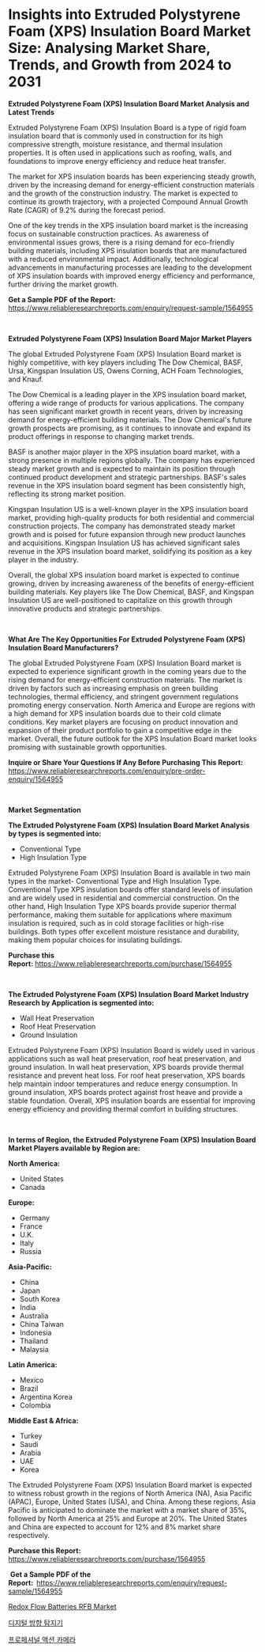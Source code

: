 <p><h1>Insights into Extruded Polystyrene Foam (XPS) Insulation Board Market Size: Analysing Market Share, Trends, and Growth from 2024 to 2031</h1></p><p><strong>Extruded Polystyrene Foam (XPS) Insulation Board Market Analysis and Latest Trends</strong></p>
<p><p>Extruded Polystyrene Foam (XPS) Insulation Board is a type of rigid foam insulation board that is commonly used in construction for its high compressive strength, moisture resistance, and thermal insulation properties. It is often used in applications such as roofing, walls, and foundations to improve energy efficiency and reduce heat transfer.</p><p>The market for XPS insulation boards has been experiencing steady growth, driven by the increasing demand for energy-efficient construction materials and the growth of the construction industry. The market is expected to continue its growth trajectory, with a projected Compound Annual Growth Rate (CAGR) of 9.2% during the forecast period.</p><p>One of the key trends in the XPS insulation board market is the increasing focus on sustainable construction practices. As awareness of environmental issues grows, there is a rising demand for eco-friendly building materials, including XPS insulation boards that are manufactured with a reduced environmental impact. Additionally, technological advancements in manufacturing processes are leading to the development of XPS insulation boards with improved energy efficiency and performance, further driving the market growth.</p></p>
<p><strong>Get a Sample PDF of the Report:&nbsp;</strong> <a href="https://www.reliableresearchreports.com/enquiry/request-sample/1564955">https://www.reliableresearchreports.com/enquiry/request-sample/1564955</a></p>
<p>&nbsp;</p>
<p><strong>Extruded Polystyrene Foam (XPS) Insulation Board Major Market Players</strong></p>
<p><p>The global Extruded Polystyrene Foam (XPS) Insulation Board market is highly competitive, with key players including The Dow Chemical, BASF, Ursa, Kingspan Insulation US, Owens Corning, ACH Foam Technologies, and Knauf. </p><p>The Dow Chemical is a leading player in the XPS insulation board market, offering a wide range of products for various applications. The company has seen significant market growth in recent years, driven by increasing demand for energy-efficient building materials. The Dow Chemical's future growth prospects are promising, as it continues to innovate and expand its product offerings in response to changing market trends.</p><p>BASF is another major player in the XPS insulation board market, with a strong presence in multiple regions globally. The company has experienced steady market growth and is expected to maintain its position through continued product development and strategic partnerships. BASF's sales revenue in the XPS insulation board segment has been consistently high, reflecting its strong market position.</p><p>Kingspan Insulation US is a well-known player in the XPS insulation board market, providing high-quality products for both residential and commercial construction projects. The company has demonstrated steady market growth and is poised for future expansion through new product launches and acquisitions. Kingspan Insulation US has achieved significant sales revenue in the XPS insulation board market, solidifying its position as a key player in the industry.</p><p>Overall, the global XPS insulation board market is expected to continue growing, driven by increasing awareness of the benefits of energy-efficient building materials. Key players like The Dow Chemical, BASF, and Kingspan Insulation US are well-positioned to capitalize on this growth through innovative products and strategic partnerships.</p></p>
<p>&nbsp;</p>
<p><strong>What Are The Key Opportunities For Extruded Polystyrene Foam (XPS) Insulation Board Manufacturers?</strong></p>
<p><p>The global Extruded Polystyrene Foam (XPS) Insulation Board market is expected to experience significant growth in the coming years due to the rising demand for energy-efficient construction materials. The market is driven by factors such as increasing emphasis on green building technologies, thermal efficiency, and stringent government regulations promoting energy conservation. North America and Europe are regions with a high demand for XPS insulation boards due to their cold climate conditions. Key market players are focusing on product innovation and expansion of their product portfolio to gain a competitive edge in the market. Overall, the future outlook for the XPS Insulation Board market looks promising with sustainable growth opportunities.</p></p>
<p><strong>Inquire or Share Your Questions If Any Before Purchasing This Report:</strong> <a href="https://www.reliableresearchreports.com/enquiry/pre-order-enquiry/1564955">https://www.reliableresearchreports.com/enquiry/pre-order-enquiry/1564955</a></p>
<p>&nbsp;</p>
<p><strong>Market Segmentation</strong></p>
<p><strong>The Extruded Polystyrene Foam (XPS) Insulation Board Market Analysis by types is segmented into:</strong></p>
<p><ul><li>Conventional Type</li><li>High Insulation Type</li></ul></p>
<p><p>Extruded Polystyrene Foam (XPS) Insulation Board is available in two main types in the market- Conventional Type and High Insulation Type. Conventional Type XPS insulation boards offer standard levels of insulation and are widely used in residential and commercial construction. On the other hand, High Insulation Type XPS boards provide superior thermal performance, making them suitable for applications where maximum insulation is required, such as in cold storage facilities or high-rise buildings. Both types offer excellent moisture resistance and durability, making them popular choices for insulating buildings.</p></p>
<p><strong>Purchase this Report:&nbsp;</strong><a href="https://www.reliableresearchreports.com/purchase/1564955">https://www.reliableresearchreports.com/purchase/1564955</a></p>
<p>&nbsp;</p>
<p><strong>The Extruded Polystyrene Foam (XPS) Insulation Board Market Industry Research by Application is segmented into:</strong></p>
<p><ul><li>Wall Heat Preservation</li><li>Roof Heat Preservation</li><li>Ground Insulation</li></ul></p>
<p><p>Extruded Polystyrene Foam (XPS) Insulation Board is widely used in various applications such as wall heat preservation, roof heat preservation, and ground insulation. In wall heat preservation, XPS boards provide thermal resistance and prevent heat loss. For roof heat preservation, XPS boards help maintain indoor temperatures and reduce energy consumption. In ground insulation, XPS boards protect against frost heave and provide a stable foundation. Overall, XPS insulation boards are essential for improving energy efficiency and providing thermal comfort in building structures.</p></p>
<p>&nbsp;</p>
<p><strong>In terms of Region, the Extruded Polystyrene Foam (XPS) Insulation Board Market Players available by Region are:</strong></p>
<p>
    <p> <strong> North America: </strong>
        <ul>
            <li>United States</li>
            <li>Canada</li>
        </ul>
        </p> 
    <p> <strong> Europe: </strong>
        <ul>
            <li>Germany</li>
            <li>France</li>
            <li>U.K.</li>
            <li>Italy</li>
            <li>Russia</li>
        </ul>
        </p> 
    <p> <strong> Asia-Pacific: </strong>
        <ul>
            <li>China</li>
            <li>Japan</li>
            <li>South Korea</li>
            <li>India</li>
            <li>Australia</li>
            <li>China Taiwan</li>
            <li>Indonesia</li>
            <li>Thailand</li>
            <li>Malaysia</li>
        </ul>
        </p> 
    <p> <strong> Latin America: </strong>
        <ul>
            <li>Mexico</li>
            <li>Brazil</li>
            <li>Argentina Korea</li>
            <li>Colombia</li>
        </ul>
        </p> 
    <p> <strong> Middle East & Africa: </strong>
        <ul>
            <li>Turkey</li>
            <li>Saudi</li>
            <li>Arabia</li>
            <li>UAE</li>
            <li>Korea</li>
        </ul>
    </p>
    </p>
<p><p>The Extruded Polystyrene Foam (XPS) Insulation Board market is expected to witness robust growth in the regions of North America (NA), Asia Pacific (APAC), Europe, United States (USA), and China. Among these regions, Asia Pacific is anticipated to dominate the market with a market share of 35%, followed by North America at 25% and Europe at 20%. The United States and China are expected to account for 12% and 8% market share respectively.</p></p>
<p><strong>Purchase this Report: </strong><a href="https://www.reliableresearchreports.com/purchase/1564955">https://www.reliableresearchreports.com/purchase/1564955</a></p>
<p>&nbsp;<strong>Get a Sample PDF of the Report:&nbsp;&nbsp;</strong><a href="https://www.reliableresearchreports.com/enquiry/request-sample/1564955">https://www.reliableresearchreports.com/enquiry/request-sample/1564955</a></p>
<p><strong></strong></p>
<p><p><a href="https://copper-carbon-84f.notion.site/Redox-Flow-Batteries-RFB-Market-Provides-Detailed-Segmentation-of-this-Market-based-on-Type-Applica-31b43fb124c24c0392559a8f361634a5">Redox Flow Batteries RFB Market</a></p><p><a href="https://medium.com/@travisohan56562023/%EB%94%94%EC%A7%80%ED%84%B8-%EB%B0%A9%ED%96%A5-%ED%83%90%EC%A7%80%EA%B8%B0-%EC%8B%9C%EC%9E%A5-%ED%86%B5%EC%B0%B0-%EC%8B%9C%EC%9E%A5-%EB%8F%99%ED%96%A5-%EC%84%B1%EC%9E%A5-2024%EB%85%84%EB%B6%80%ED%84%B0-2031%EB%85%84%EA%B9%8C%EC%A7%80-%EC%98%88%EC%83%81%EB%90%98%EB%8A%94-%EC%A0%84%EB%A7%9D-a42339c887ef">디지털 방향 탐지기</a></p><p><a href="https://medium.com/@pyscho67867/%EC%A0%84%EB%AC%B8-%EC%95%A1%EC%85%98-%EC%B9%B4%EB%A9%94%EB%9D%BC-%EC%8B%9C%EC%9E%A5%EC%9D%84-%EB%B6%84%EC%84%9D%ED%95%98%EA%B3%A0-%EC%A0%84%EB%A7%9D%EC%9D%84-%EC%A0%9C%EC%8B%9C%ED%95%A9%EB%8B%88%EB%8B%A4-2024%EB%85%84%EB%B6%80%ED%84%B0-2031%EB%85%84%EA%B9%8C%EC%A7%80-17c0a0d70cb5">프로페셔널 액션 카메라</a></p></p>